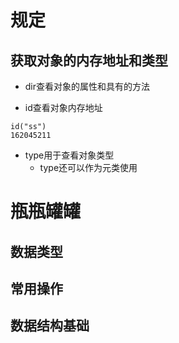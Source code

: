 # 规定
## 获取对象的内存地址和类型
- dir查看对象的属性和具有的方法

- id查看对象内存地址
```
id("ss")
162045211
```

- type用于查看对象类型
    - type还可以作为元类使用

# 瓶瓶罐罐
## 数据类型

## 常用操作

## 数据结构基础
